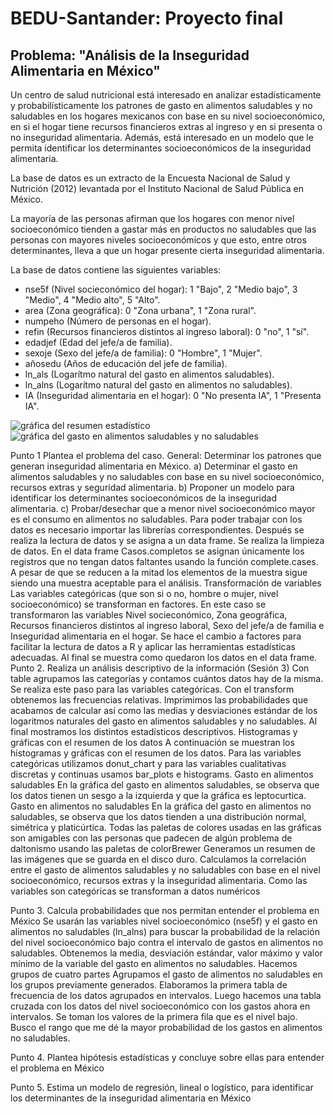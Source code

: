 # BEDU-Santander: Proyecto final

## Problema: "Análisis de la Inseguridad Alimentaria en México"               

Un centro de salud nutricional está interesado en analizar estadísticamente y probabilísticamente los patrones de gasto en alimentos saludables y no saludables en los hogares mexicanos con base en su nivel socioeconómico, en si el hogar tiene recursos financieros extras al ingreso y en si presenta o no inseguridad alimentaria. Además, está interesado en un modelo que le permita identificar los determinantes socioeconómicos de la inseguridad alimentaria.
        
La base de datos es un extracto de la Encuesta Nacional de Salud y Nutrición (2012) levantada por el Instituto Nacional de Salud Pública en México. 

La mayoría de las personas afirman que los hogares con menor nivel socioeconómico tienden a gastar más en productos no saludables que las personas con mayores niveles socioeconómicos y que esto, entre otros determinantes, lleva a que un hogar presente cierta inseguridad alimentaria.
                     
La base de datos contiene las siguientes variables:
  - nse5f (Nivel socieconómico del hogar): 1 "Bajo", 2 "Medio bajo", 3 "Medio", 4 "Medio alto", 5 "Alto". 
  - area (Zona geográfica): 0 "Zona urbana", 1 "Zona rural".
  - numpeho (Número de personas en el hogar).
  - refin (Recursos financieros distintos al ingreso laboral): 0 "no", 1 "sí".
  - edadjef (Edad del jefe/a de familia).
  - sexoje (Sexo del jefe/a de familia): 0 "Hombre", 1 "Mujer".
  - añosedu (Años de educación del jefe de familia).
  - ln_als (Logarítmo natural del gasto en alimentos saludables).
  - ln_alns (Logarítmo natural del gasto en alimentos no saludables).
  - IA (Inseguridad alimentaria en el hogar): 0 "No presenta IA", 1 "Presenta IA".
        

![gráfica del resumen estadístico](https://github.com/dnsmartinez/BEDU_S08_Postwork/blob/main/figs/s08_postwork_summary.png)
![gráfica del gasto en alimentos saludables y no saludables](https://github.com/dnsmartinez/BEDU_S08_Postwork/blob/main/figs/s08_postwork_corr.png)


Punto 1 Plantea el problema del caso.
General: Determinar los patrones que generan inseguridad alimentaria en México.
a) Determinar el gasto en alimentos saludables y no saludables con base en su nivel socioeconómico, recursos extras y seguridad alimentaria.
b) Proponer un modelo para identificar los determinantes socioeconómicos de la inseguridad alimentaria.
c) Probar/desechar que a menor nivel socioeconómico mayor es el consumo en alimentos no saludables.
Para poder trabajar con los datos es necesario importar las librerías correspondientes. Después se realiza la lectura de datos y se asigna a un data frame.
Se realiza la limpieza de datos. En el data frame Casos.completos se asignan únicamente los registros que no tengan datos faltantes usando la función complete.cases.
A pesar de que se reducen a la mitad los elementos de la muestra sigue siendo una muestra aceptable para el análisis.
Transformación de variables
Las variables categóricas (que son si o no, hombre o mujer, nivel socioeconómico) se transforman en factores. En este caso se transformaron las variables Nivel socieconómico, Zona geográfica, Recursos financieros distintos al ingreso laboral, Sexo del jefe/a de familia e Inseguridad alimentaria en el hogar.
Se hace el cambio a factores para facilitar la lectura de datos a R y aplicar las herramientas estadísticas adecuadas.
Al final se muestra como quedaron los datos en el data frame.
Punto 2. Realiza un análisis descriptivo de la información (Sesión 3)
Con table agrupamos las categorías y contamos cuántos datos hay de la misma. Se realiza este paso para las variables categóricas. Con el transform obtenemos las frecuencias relativas. 
Imprimimos las probabilidades que acabamos de calcular así como las medias y desviaciones estándar de los logaritmos naturales del gasto en alimentos saludables y no saludables.
Al final mostramos los distintos estadísticos descriptivos.
Histogramas y gráficas con el resumen de los datos
A continuación se muestran los histogramas y gráficas con el resumen de los datos.
Para las variables categóricas utilizamos donut_chart y para las variables cualitativas discretas y continuas usamos bar_plots e histograms.
Gasto en alimentos saludables
En la gráfica del gasto en alimentos saludables, se observa que los datos tienen un sesgo a la izquierda y que la gráfica es leptocurtica.
Gasto en alimentos no saludables
En la gráfica del gasto en alimentos no saludables, se observa que los datos tienden a una distribución normal, simétrica y platicúrtica. 
Todas las paletas de colores usadas en las gráficas son amigables con las personas que padecen de algún problema de daltonismo usando las paletas de colorBrewer
Generamos un resumen de las imágenes que se guarda en el disco duro.
Calculamos la correlación entre el gasto de alimentos saludables y no saludables con base en el nivel socioeconómico, recursos extras y la inseguridad alimentaria.
Como las variables son categóricas se transforman a datos numéricos 

Punto 3. Calcula probabilidades que nos permitan entender el problema en México
Se usarán las variables nivel socioeconómico (nse5f) y el gasto en alimentos no saludables (ln_alns) para buscar la probabilidad de la relación del nivel socioeconómico bajo contra el intervalo de gastos en alimentos no saludables.
Obtenemos la media, desviación estándar, valor máximo y valor mínimo de la variable del gasto en alimentos no saludables. 
Hacemos grupos de cuatro partes
Agrupamos el gasto de alimentos no saludables en los grupos previamente generados.
Elaboramos la primera tabla de frecuencia de los datos agrupados en intervalos. 
Luego hacemos una tabla cruzada con los datos del nivel socioeconómico con los gastos ahora en intervalos.
Se toman los valores de la primera fila que es el nivel bajo.
Busco el rango que me dé la mayor probabilidad de los gastos en alimentos no saludables.


Punto 4. Plantea hipótesis estadísticas y concluye sobre ellas para entender el problema en México

Punto 5. Estima un modelo de regresión, lineal o logístico, para identificar los determinantes 
de la inseguridad alimentaria en México



